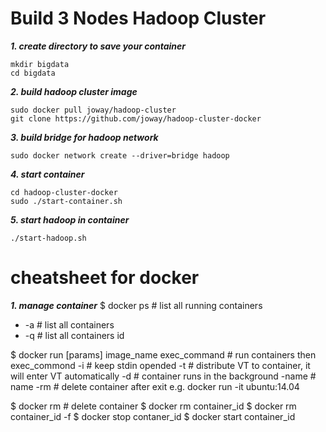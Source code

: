 # Build 3 Nodes Hadoop Cluster

***1. create directory to save your container***
```
mkdir bigdata
cd bigdata
```
***2. build hadoop cluster image***
```
sudo docker pull joway/hadoop-cluster
git clone https://github.com/joway/hadoop-cluster-docker
```
***3. build bridge for hadoop network***
```
sudo docker network create --driver=bridge hadoop
```
***4. start container***
```
cd hadoop-cluster-docker
sudo ./start-container.sh
```
***5. start hadoop in container***
```
./start-hadoop.sh
```


# cheatsheet for docker

***1. manage container***
$ docker ps # list all running containers
   - -a # list all containers
   - -q # list all containers id

$ docker run [params] image_name exec_command # run containers then exec_commond
   -i # keep stdin opended
   -t # distribute VT to container, it will enter VT automatically
   -d # container runs in the background
   -name # name
   -rm # delete container after exit
e.g. docker run -it ubuntu:14.04

$ docker rm # delete container
$ docker rm container_id 
$ docker rm container_id -f
$ docker stop contaner_id
$ docker start container_id
